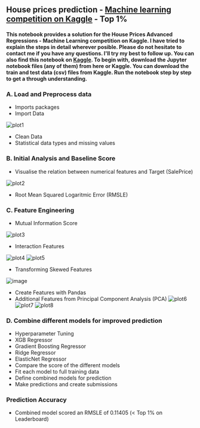 ## House prices prediction - [Machine learning competition on Kaggle](https://www.kaggle.com/competitions/house-prices-advanced-regression-techniques) - Top 1% 
#### This notebook provides a solution for the House Prices Advanced Regressions - Machine Learning competition on Kaggle. I have tried to explain the steps in detail wherever posible. Please do not hesitate to contact me if you have any questions. I'll try my best to follow up. You can also find this notebook on [Kaggle](https://www.kaggle.com/code/muntasirphy/house-prices-top-1/notebook?scriptVersionId=103817570). To begin with, download the Jupyter notebook files (any of them) from here or Kaggle. You can download the train and test data (csv) files from Kaggle. Run the notebook step by step to get a through understanding. 

### A. Load and Preprocess data
* Imports packages
* Import Data

![plot1](https://user-images.githubusercontent.com/29087240/186298908-e4e74bc9-026e-4b2b-ac0d-ffc87883df2b.png)
* Clean Data
* Statistical data types and missing values
### B. Initial Analysis and Baseline Score
* Visualise the relation between numerical features and Target (SalePrice)

![plot2](https://user-images.githubusercontent.com/29087240/186298661-f23a6ceb-c686-47a3-bb15-5bd516382109.png)
* Root Mean Squared Logaritmic Error (RMSLE)
### C. Feature Engineering
* Mutual Information Score

![plot3](https://user-images.githubusercontent.com/29087240/186299083-5bfe246e-2e1d-45fc-98b1-6e4078671b50.png)
* Interaction Features

![plot4](https://user-images.githubusercontent.com/29087240/186299108-79b82b93-d430-4eee-a8d4-4dcb268022dd.png)
![plot5](https://user-images.githubusercontent.com/29087240/186299128-ae1bc5c3-90c9-4ec7-ac81-a135abdaa810.png)
* Transforming Skewed Features

![image](https://user-images.githubusercontent.com/29087240/187333203-a24cadef-845c-4eec-a34e-07bc41152ead.png)
* Create Features with Pandas
* Additional Features from Principal Component Analysis (PCA)
![plot6](https://user-images.githubusercontent.com/29087240/186299153-a48d45ed-d919-49b3-9bf7-28e4cdc626c4.png)
![plot7](https://user-images.githubusercontent.com/29087240/186299173-d5134e9b-5149-447f-8d7b-763b87cde13d.png)
![plot8](https://user-images.githubusercontent.com/29087240/186299188-3c760c0c-b413-46ce-ba5c-c91902d99f4a.png)
### D. Combine different models for improved prediction
* Hyperparameter Tuning
* XGB Regressor
* Gradient Boosting Regressor
* Ridge Regressor
* ElasticNet Regressor
* Compare the score of the different models
* Fit each model to full training data
* Define combined models for prediction
* Make predictions and create submissions
### Prediction Accuracy
* Combined model scored an RMSLE of 0.11405 (< Top 1% on Leaderboard)

